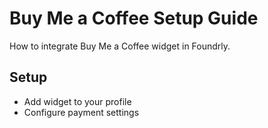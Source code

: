 # Buy Me a Coffee Setup Guide

How to integrate Buy Me a Coffee widget in Foundrly.

## Setup
- Add widget to your profile
- Configure payment settings
